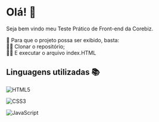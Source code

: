# Olá! 👋

Seja bem vindo meu Teste Prático de Front-end da Corebiz. 

💬 Para que o projeto possa ser exibido, basta:  
👨‍💻 Clonar o repositório;  
👨‍💻 E executar o arquivo index.HTML

## Linguagens utilizadas 📚

![HTML5](https://img.shields.io/badge/HTML5-E34F26?style=for-the-badge&logo=html5&logoColor=white)

![CSS3](https://img.shields.io/badge/CSS3-1572B6?style=for-the-badge&logo=css3&logoColor=white)

![JavaScript](https://img.shields.io/badge/JavaScript-F7DF1E?logo=JavaScript&logoColor=000&style=flat-square)

